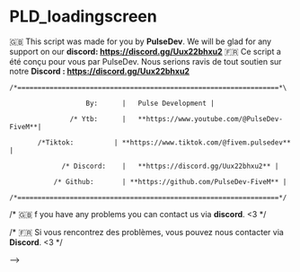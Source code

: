 # PLD_loadingscreen
🇬🇧 This script was made for you by **PulseDev**. We will be glad for any support on our **discord: https://discord.gg/Uux22bhxu2**
🇫🇷 Ce script a été conçu pour vous par PulseDev. Nous serions ravis de tout soutien sur notre **Discord : https://discord.gg/Uux22bhxu2**


                                                     
    /*=================================================================*\
    
                       By: 		|	Pulse Development | 

                   /* Ytb: 		|	**https://www.youtube.com/@PulseDev-FiveM**|	

           /*Tiktok:          | **https://www.tiktok.com/@fivem.pulsedev** |

                 /* Discord: 	|	**https://discord.gg/Uux22bhxu2** |
    
               /* Github:   	| **https://github.com/PulseDev-FiveM** |

    /*=================================================================*/


/* 🇬🇧 f you have any problems you can contact us via **discord**. <3     */

/* 🇫🇷 Si vous rencontrez des problèmes, vous pouvez nous contacter via **Discord**. <3 */

-->
